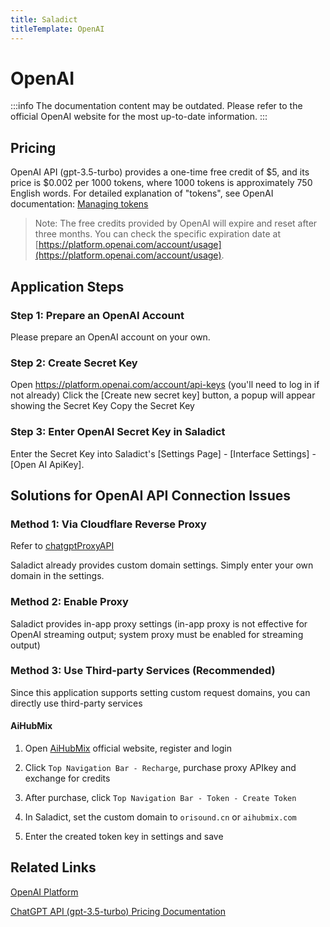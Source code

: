 ```yaml
---
title: Saladict
titleTemplate: OpenAI
---
```


# OpenAI

:::info
The documentation content may be outdated. Please refer to the official OpenAI website for the most up-to-date information.
:::

## Pricing

OpenAI API (gpt-3.5-turbo) provides a one-time free credit of $5, and its price is $0.002 per 1000 tokens, where 1000 tokens is approximately 750 English words. For detailed explanation of "tokens", see OpenAI documentation: [Managing tokens](https://platform.openai.com/docs/guides/chat/managing-tokens)

> Note: The free credits provided by OpenAI will expire and reset after three months. You can check the specific expiration date at [https://platform.openai.com/account/usage](https://platform.openai.com/account/usage).

## Application Steps

### Step 1: Prepare an OpenAI Account

Please prepare an OpenAI account on your own.

### Step 2: Create Secret Key

Open https://platform.openai.com/account/api-keys (you'll need to log in if not already)
Click the [Create new secret key] button, a popup will appear showing the Secret Key
Copy the Secret Key

### Step 3: Enter OpenAI Secret Key in Saladict

Enter the Secret Key into Saladict's [Settings Page] - [Interface Settings] - [Open AI ApiKey].

## Solutions for OpenAI API Connection Issues

### Method 1: Via Cloudflare Reverse Proxy

Refer to [chatgptProxyAPI](https://github.com/x-dr/chatgptProxyAPI)

Saladict already provides custom domain settings. Simply enter your own domain in the settings.

### Method 2: Enable Proxy

Saladict provides in-app proxy settings (in-app proxy is not effective for OpenAI streaming output; system proxy must be enabled for streaming output)

### Method 3: Use Third-party Services (Recommended)

Since this application supports setting custom request domains, you can directly use third-party services

#### AiHubMix

1. Open [AiHubMix](https://aihubmix.com/register?aff=trJY) official website, register and login
2. Click `Top Navigation Bar - Recharge`, purchase proxy APIkey and exchange for credits

3. After purchase, click `Top Navigation Bar - Token - Create Token`

4. In Saladict, set the custom domain to `orisound.cn` or `aihubmix.com`
5. Enter the created token key in settings and save

<!-- #### AI.LS

1. Open [AI.LS](https://ai.ls/) official website
2. Click `Get API Key/Tokens` on the right, enter email and purchase
3. In Saladict, set the custom domain to `api.caipacity.com`
4. Enter the `Api Key` received in your email in settings

   ![AI.LS](./asset/ai.ls.png)

:::info
For AI.LS billing, please refer to AI.LS [billing instructions](https://ai.ls/?show-token-pricing=true)
:::

#### API2D

1. Register at [API2D](https://api2d.com/r/186163)
2. Get ForwardKey
3. Set custom domain to `openai.api2d.net`
4. Enter `ForwardKey` in settings

   ![API2D](./asset/API2D.png)

:::info
For API2D billing, please refer to API2D [billing instructions](https://api2d.com/wiki/doc)
::: -->

## Related Links

[OpenAI Platform](https://platform.openai.com/)

[ChatGPT API (gpt-3.5-turbo) Pricing Documentation](https://openai.com/pricing)
